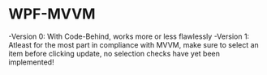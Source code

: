 # WPF-MVVM
-Version 0: With Code-Behind, works more or less flawlessly
-Version 1: Atleast for the most part in compliance with MVVM, make sure to select an item before clicking update, no selection checks have yet been implemented!
